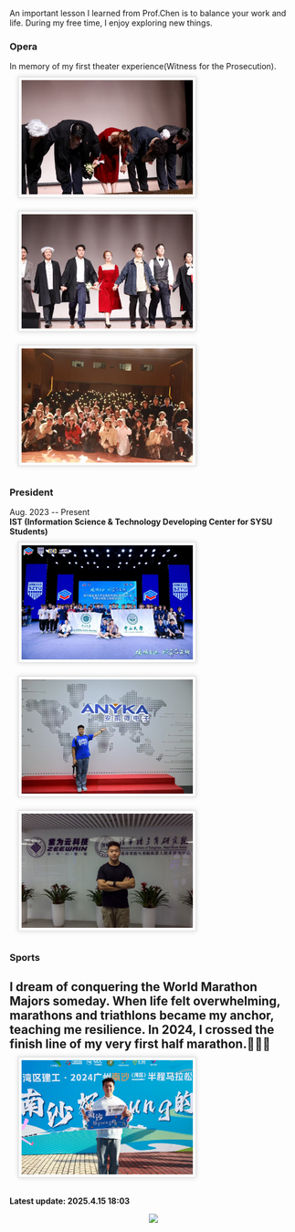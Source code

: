 An important lesson I learned from Prof.Chen is to balance your work and life. During my free time, I enjoy exploring new things.
### Opera
In memory of my first theater experience(Witness for the Prosecution).<br>
 <img src="./static/assets/img/stage.png" style='width:300px;height:200px border-radius:3px; box-shadow:rgba(0,0,0,0.15) 0 0 8px;background:#FBFBFB;border:1px solid #ddd;margin:10px auto;margin-left: 15px;padding:5px;'/>&nbsp;&nbsp;&nbsp;
<img src="./static/assets/img/onstage2.png"  style='width:300px;height:200px border-radius:3px; box-shadow:rgba(0,0,0,0.15) 0 0 8px;background:#FBFBFB;border:1px solid #ddd;margin:10px auto;margin-left: 15px;padding:5px;'/>&nbsp;&nbsp;&nbsp;
<img src="./static/assets/img/onstage1.png" style='width:300px;height:200px border-radius:3px; box-shadow:rgba(0,0,0,0.15) 0 0 8px;background:#FBFBFB;border:1px solid #ddd;margin:10px auto;margin-left: 15px;padding:5px;'/><br>

### President
Aug. 2023 -- Present<br>
**IST (Information Science \& Technology Developing Center for SYSU Students)** <br>
 <img src="./static/assets/img/jichuang.png"  style='width:300px;height:200px border-radius:3px; box-shadow:rgba(0,0,0,0.15) 0 0 8px;background:#FBFBFB;border:1px solid #ddd;margin:10px auto;margin-left: 15px;padding:5px;'/>&nbsp;&nbsp;&nbsp; <img src="./static/assets/img/anyka.png"  style='width:300px;height:200px border-radius:3px; box-shadow:rgba(0,0,0,0.15) 0 0 8px;background:#FBFBFB;border:1px solid #ddd;margin:10px auto;margin-left: 15px;padding:5px;'/>&nbsp;&nbsp;&nbsp; <img src="./static/assets/img/tthu.png"  style='width:300px;height:200px border-radius:3px; box-shadow:rgba(0,0,0,0.15) 0 0 8px;background:#FBFBFB;border:1px solid #ddd;margin:10px auto;margin-left: 15px;padding:5px;'/><br>

### Sports
I dream of conquering the World Marathon Majors someday. When life felt overwhelming, marathons and triathlons became my anchor, teaching me resilience. In 2024, I crossed the finish line of my very first half marathon.🏃‍♂️💪
 <img src="./static/assets/img/running.png"  style='width:300px;height:200px border-radius:3px; box-shadow:rgba(0,0,0,0.15) 0 0 8px;background:#FBFBFB;border:1px solid #ddd;margin:10px auto;margin-left: 15px;padding:5px;'/><br>
---

**Latest update: 2025.4.15 18:03**
<div style="text-align: center">
  <a href="https://clustrmaps.com/site/1c5j5" title="ClustrMaps">
    <img src="//www.clustrmaps.com/map_v2.png?d=31q9BF3ylPNpsV4Pl01FqoyzzL9QvSGaTUFhPWXWEWs&cl=ffffff"/>
  </a>
</div>